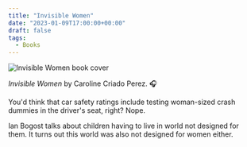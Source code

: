 ```yaml
---
title: "Invisible Women"
date: "2023-01-09T17:00:00+00:00"
draft: false
tags:
  - Books
---
```


![Invisible Women book cover](https://carolinecriadoperez.com/wp-content/uploads/2020/10/invisible_women_jacket.jpg)

*Invisible Women* by Caroline Criado Perez. 🎧

You'd think that car safety ratings include testing woman-sized crash dummies in the driver's seat, right? Nope.

Ian Bogost talks about children having to live in world not designed for them. It turns out this world was also not designed for women either.